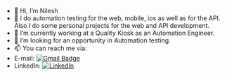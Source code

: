 - 👋 Hi, I’m Nilesh
- 👀 I do automation testing for the web, mobile, ios as well as for the API. Also I do some personal projects for the web and API development.
- 🌱 I’m currently working at a Quality Kiosk as an Automation Engineer.
- 💞️ I’m looking for an opportunity in Automation testing.
- 📫 You can reach me via:
- E-mail: [![Gmail Badge](https://img.shields.io/badge/-nileshpanchal9141@gmail.com-c14438?style=flat-square&logo=Gmail&logoColor=white&link=mailto:nileshpanchal9141@gmail.com)](mailto:nileshpanchal9141@gmail.com.com)
- LinkedIn: [![LinkedIn](https://img.shields.io/badge/-Nilesh%20Pramanik-blue?style=plastic&logo=linkedin&logoColor=white&link=https://www.linkedin.com/in/dearnil/)](https://www.linkedin.com/in/dearnil/)



